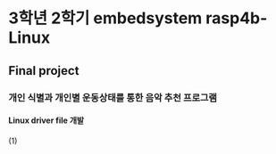 # 3학년 2학기 embedsystem rasp4b-Linux

## Final project

### 개인 식별과 개인별 운동상태를 통한 음악 추천 프로그램

#### Linux driver file 개발
(1)

